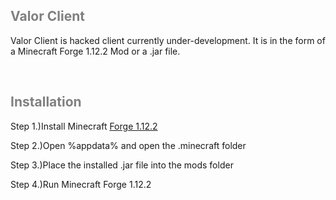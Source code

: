 <!DOCTYPE html>
<html lang="en">
<head>
    <meta charset="UTF-8">
    <meta http-equiv="X-UA-Compatible" content="IE=edge">
    <meta name="viewport" content="width=device-width, initial-scale=1.0">
    <title>Valor Client</title>
</head>
<body>
    <h2 style="color:grey;">Valor Client</h2>
    <div class="content">
        <p>Valor Client is hacked client currently under-development. It is in the form of a Minecraft Forge 1.12.2 Mod or a .jar file.</p>
        <br>
        <h2 style="color:grey;">Installation</h2>
        <p>Step 1.)Install Minecraft <a href="https://files.minecraftforge.net/net/minecraftforge/forge/index_1.12.2.html">Forge 1.12.2</a></p>
        <p>Step 2.)Open %appdata% and open the .minecraft folder</p>
        <p>Step 3.)Place the installed .jar file into the mods folder</p>
        <p>Step 4.)Run Minecraft Forge 1.12.2</p>
    </div>
</body>
</html>
